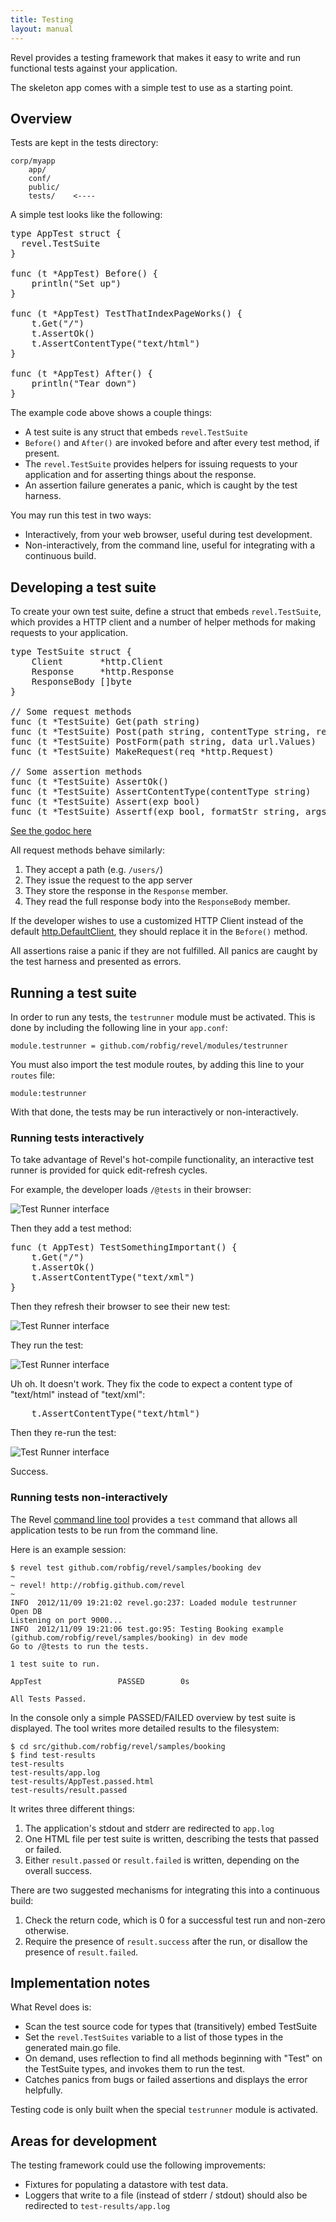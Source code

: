 ```yaml
---
title: Testing
layout: manual
---
```


Revel provides a testing framework that makes it easy to write and run functional tests against your application.

The skeleton app comes with a simple test to use as a starting point.

## Overview

Tests are kept in the tests directory:

	corp/myapp
		app/
		conf/
		public/
		tests/    <----

A simple test looks like the following:

<pre class="prettyprint lang-go">
type AppTest struct {
  revel.TestSuite
}

func (t *AppTest) Before() {
	println("Set up")
}

func (t *AppTest) TestThatIndexPageWorks() {
	t.Get("/")
	t.AssertOk()
	t.AssertContentType("text/html")
}

func (t *AppTest) After() {
	println("Tear down")
}
</pre>

The example code above shows a couple things:

* A test suite is any struct that embeds `revel.TestSuite`
* `Before()` and `After()` are invoked before and after every test method, if present.
* The `revel.TestSuite` provides helpers for issuing requests to your application and for asserting things about the response.
* An assertion failure generates a panic, which is caught by the test harness.

You may run this test in two ways:

* Interactively, from your web browser, useful during test development.
* Non-interactively, from the command line, useful for integrating with a continuous build.

## Developing a test suite

To create your own test suite, define a struct that embeds `revel.TestSuite`, which provides a HTTP client and a number of helper methods for making requests to your application.

<pre class="prettyprint lang-go">
type TestSuite struct {
	Client       *http.Client
	Response     *http.Response
	ResponseBody []byte
}

// Some request methods
func (t *TestSuite) Get(path string)
func (t *TestSuite) Post(path string, contentType string, reader io.Reader)
func (t *TestSuite) PostForm(path string, data url.Values)
func (t *TestSuite) MakeRequest(req *http.Request)

// Some assertion methods
func (t *TestSuite) AssertOk()
func (t *TestSuite) AssertContentType(contentType string)
func (t *TestSuite) Assert(exp bool)
func (t *TestSuite) Assertf(exp bool, formatStr string, args ...interface{})
</pre>

[See the godoc here](../docs/godoc/tests.html)

All request methods behave similarly:

1. They accept a path (e.g. `/users/`)
2. They issue the request to the app server
3. They store the response in the `Response` member.
4. They read the full response body into the `ResponseBody` member.

If the developer wishes to use a customized HTTP Client instead of the default [http.DefaultClient](http://golang.org/pkg/net/http/#pkg-variables), they should replace it in the `Before()` method.

All assertions raise a panic if they are not fulfilled.  All panics are caught by the test harness and presented as errors.

## Running a test suite

In order to run any tests, the `testrunner` module must be activated.  This is done by including the following line in your `app.conf`:

	module.testrunner = github.com/robfig/revel/modules/testrunner
	
You must also import the test module routes, by adding this line to your `routes` file:

	module:testrunner

With that done, the tests may be run interactively or non-interactively.

### Running tests interactively

To take advantage of Revel's hot-compile functionality, an interactive test runner is provided for quick edit-refresh cycles.

For example, the developer loads `/@tests` in their browser:

![Test Runner interface](../img/Tests1.png)

Then they add a test method:

<pre class="prettyprint lang-go">
func (t AppTest) TestSomethingImportant() {
	t.Get("/")
	t.AssertOk()
	t.AssertContentType("text/xml")
}
</pre>

Then they refresh their browser to see their new test:

![Test Runner interface](../img/Tests2.png)

They run the test:

![Test Runner interface](../img/Tests3.png)

Uh oh.  It doesn't work.  They fix the code to expect a content type of "text/html" instead of "text/xml":

<pre class="prettyprint lang-go">
	t.AssertContentType("text/html")
</pre>

Then they re-run the test:

![Test Runner interface](../img/Tests4.png)

Success.

### Running tests non-interactively

The Revel [command line tool](tool.html) provides a `test` command that allows all application tests to be run from the command line.

Here is an example session:

	$ revel test github.com/robfig/revel/samples/booking dev
	~
	~ revel! http://robfig.github.com/revel
	~
	INFO  2012/11/09 19:21:02 revel.go:237: Loaded module testrunner
	Open DB
	Listening on port 9000...
	INFO  2012/11/09 19:21:06 test.go:95: Testing Booking example (github.com/robfig/revel/samples/booking) in dev mode
	Go to /@tests to run the tests.

	1 test suite to run.

	AppTest                 PASSED        0s

	All Tests Passed.

In the console only a simple PASSED/FAILED overview by test suite is displayed.  The tool writes more detailed results to the filesystem:

	$ cd src/github.com/robfig/revel/samples/booking
	$ find test-results
	test-results
	test-results/app.log
	test-results/AppTest.passed.html
	test-results/result.passed

It writes three different things:

1. The application's stdout and stderr are redirected to `app.log`
2. One HTML file per test suite is written, describing the tests that passed or failed.
3. Either `result.passed` or `result.failed` is written, depending on the overall success.

There are two suggested mechanisms for integrating this into a continuous build:

1. Check the return code, which is 0 for a successful test run and non-zero otherwise.
2. Require the presence of `result.success` after the run, or disallow the presence of `result.failed`.

## Implementation notes

What Revel does is:

* Scan the test source code for types that (transitively) embed TestSuite
* Set the `revel.TestSuites` variable to a list of those types in the generated main.go file.
* On demand, uses reflection to find all methods beginning with "Test" on the TestSuite types, and invokes them to run the test.
* Catches panics from bugs or failed assertions and displays the error helpfully.

Testing code is only built when the special `testrunner` module is activated.

## Areas for development

The testing framework could use the following improvements:

* Fixtures for populating a datastore with test data.
* Loggers that write to a file (instead of stderr / stdout) should also be redirected to `test-results/app.log`
